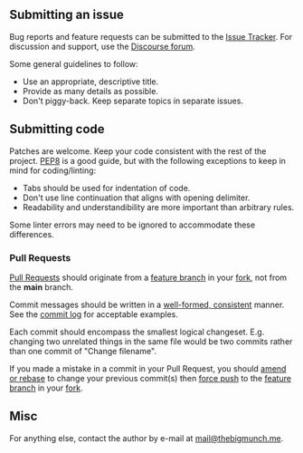 ## Submitting an issue

Bug reports and feature requests can be submitted to the
[Issue Tracker](https://github.com/thebigmunch/thorod/issues).
For discussion and support, use the [Discourse forum](https://forum.thebigmunch.me).

Some general guidelines to follow:

* Use an appropriate, descriptive title.
* Provide as many details as possible.
* Don't piggy-back. Keep separate topics in separate issues.

## Submitting code

Patches are welcome.
Keep your code consistent with the rest of the project.
[PEP8](https://www.python.org/dev/peps/pep-0008/) is a good guide,
but with the following exceptions to keep in mind for coding/linting:

* Tabs should be used for indentation of code.
* Don't use line continuation that aligns with opening delimiter.
* Readability and understandibility are more important than arbitrary rules.

Some linter errors may need to be ignored to accommodate these differences.

### Pull Requests

[Pull Requests](https://help.github.com/articles/creating-a-pull-request) should originate from a
[feature branch][fb] in your [fork][fork], not from the **main** branch.

Commit messages should be written in a
[well-formed, consistent](https://sethrobertson.github.io/GitBestPractices/#usemsg) manner.
See the [commit log](https://github.com/thebigmunch/thorod/commits) for acceptable examples.

Each commit should encompass the smallest logical changeset.
E.g. changing two unrelated things in the same file would be two commits rather than one commit of "Change filename".

If you made a mistake in a commit in your Pull Request, you should
[amend or rebase](https://www.atlassian.com/git/tutorials/rewriting-history) to change your previous commit(s)
then [force push](http://stackoverflow.com/a/12610763) to the [feature branch][fb] in your [fork][fork].

[fb]: https://help.github.com/articles/creating-and-deleting-branches-within-your-repository/#creating-a-branch
[fork]: https://help.github.com/articles/fork-a-repo

## Misc
For anything else, contact the author by e-mail at <mail@thebigmunch.me>.
